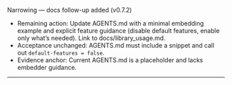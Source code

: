 Narrowing — docs follow-up added (v0.7.2)
- Remaining action: Update AGENTS.md with a minimal embedding example and explicit feature guidance (disable default features, enable only what’s needed). Link to docs/library_usage.md.
- Acceptance unchanged: AGENTS.md must include a snippet and call out `default-features = false`.
- Evidence anchor: Current AGENTS.md is a placeholder and lacks embedder guidance.


---

